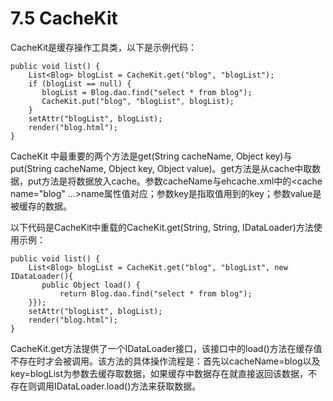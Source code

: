 # 7.5 CacheKit
CacheKit是缓存操作工具类，以下是示例代码：
```
public void list() {
    List<Blog> blogList = CacheKit.get("blog", "blogList");
    if (blogList == null) {
       blogList = Blog.dao.find("select * from blog");
       CacheKit.put("blog", "blogList", blogList);
    }
    setAttr("blogList", blogList);
    render("blog.html");
}
```
CacheKit 中最重要的两个方法是get(String cacheName, Object key)与put(String cacheName, Object key, Object value)。get方法是从cache中取数据，put方法是将数据放入cache。参数cacheName与ehcache.xml中的<cache name="blog" …>name属性值对应；参数key是指取值用到的key；参数value是被缓存的数据。

以下代码是CacheKit中重载的CacheKit.get(String, String, IDataLoader)方法使用示例：
```
public void list() {
    List<Blog> blogList = CacheKit.get("blog", "blogList", new IDataLoader(){
       public Object load() {
           return Blog.dao.find("select * from blog");
    }});
    setAttr("blogList", blogList);
    render("blog.html");
}
```
CacheKit.get方法提供了一个IDataLoader接口，该接口中的load()方法在缓存值不存在时才会被调用。该方法的具体操作流程是：首先以cacheName=blog以及key=blogList为参数去缓存取数据，如果缓存中数据存在就直接返回该数据，不存在则调用IDataLoader.load()方法来获取数据。